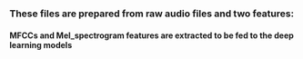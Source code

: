 ### These files are prepared from raw audio files and two features:
#### MFCCs and Mel_spectrogram features are extracted to be fed to the deep learning models

